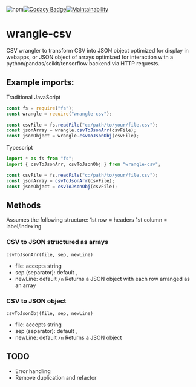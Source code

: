 ![npm](https://img.shields.io/npm/dw/wrangle-csv)[![Codacy Badge](https://app.codacy.com/project/badge/Grade/ffb45ad8b6ca462a89b1328946fb1904)](https://www.codacy.com/gh/NeonSpork/wrangle-csv/dashboard?utm_source=github.com&utm_medium=referral&utm_content=NeonSpork/wrangle-csv&utm_campaign=Badge_Grade)[![Maintainability](https://api.codeclimate.com/v1/badges/06ddc8718010bf97ea1c/maintainability)](https://codeclimate.com/github/NeonSpork/wrangle-csv/maintainability)

# wrangle-csv

CSV wrangler to transform CSV into JSON object optimized for display in webapps, or JSON object of arrays optimized for interaction with a python/pandas/scikit/tensorflow backend via HTTP requests.

## Example imports:

Traditional JavaScript

```javascript
const fs = require("fs");
const wrangle = require("wrangle-csv");

const csvFile = fs.readFile("c:/path/to/your/file.csv");
const jsonArray = wrangle.csvToJsonArr(csvFile);
const jsonObject = wrangle.csvToJsonObj(csvFile);
```

Typescript

```typescript
import * as fs from "fs";
import { csvToJsonArr, csvToJsonObj } from "wrangle-csv";

const csvFile = fs.readFile("c:/path/to/your/file.csv");
const jsonArray = csvToJsonArr(csvFile);
const jsonObject = csvToJsonObj(csvFile);
```

## Methods

Assumes the following structure:
1st row = headers
1st column = label/indexing

### CSV to JSON structured as arrays

`csvToJsonArr(file, sep, newLine)`

- file: accepts string
- sep (separator): default `,`
- newLine: default `/n`
  Returns a JSON object with each row arranged as an array

### CSV to JSON object

`csvToJsonObj(file, sep, newLine)`

- file: accepts string
- sep (separator): default `,`
- newLine: default `/n`
  Returns a JSON object

## TODO

- Error handling
- Remove duplication and refactor

